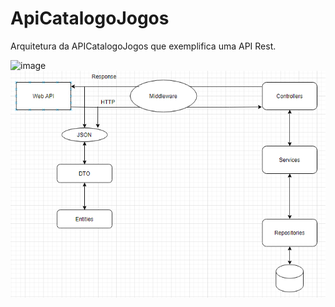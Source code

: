 # ApiCatalogoJogos
Arquitetura da APICatalogoJogos que exemplifica uma API Rest.


![image](https://user-images.githubusercontent.com/70359104/135167999-105ad698-3e1b-48df-8ea7-b06daf9b21c9.png)
<img src="Arquitetura Img/image-20210928180438953.png" />
